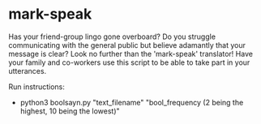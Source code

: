 # mark-speak

Has your friend-group lingo gone overboard? Do you struggle communicating with the general public but believe adamantly that your message is clear? Look no further than the 'mark-speak' translator! Have your family and co-workers use this script to be able to take part in your utterances.

Run instructions:

- python3 boolsayn.py "text_filename" "bool_frequency (2 being the highest, 10 being the lowest)"
